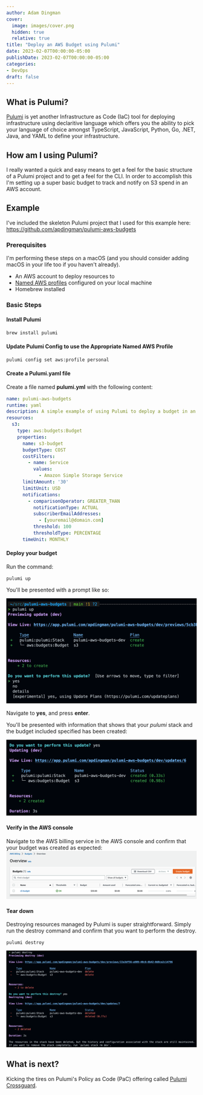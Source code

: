 ```yaml
---
author: Adam Dingman
cover:
  image: images/cover.png
  hidden: true
  relative: true
title: "Deploy an AWS Budget using Pulumi"
date: 2023-02-07T00:00:00-05:00
publishDate: 2023-02-07T00:00:00-05:00
categories: 
- DevOps 
draft: false
---
```


## What is Pulumi?

[Pulumi](https://www.pulumi.com) is yet another Infrastructure as Code (IaC) tool for deploying infrastructure using declaritive language which offers you the ability to pick your language of choice amongst TypeScript, JavaScript, Python, Go, .NET, Java, and YAML to define your infrastructure.

## How am I using Pulumi?

I really wanted a quick and easy means to get a feel for the basic structure of a Pulumi project and to get a feel for the CLI. In order to accomplish this I'm setting up a super basic budget to track and notify on S3 spend in an AWS account.

## Example

I've included the skeleton Pulumi project that I used for this example here: <https://github.com/apdingman/pulumi-aws-budgets>

### Prerequisites

I'm performing these steps on a macOS (and you should consider adding macOS in your life too if you haven't already).

- An AWS account to deploy resources to
- [Named AWS profiles](https://docs.aws.amazon.com/cli/latest/userguide/cli-configure-profiles.html) configured on your local machine
- Homebrew installed

### Basic Steps

#### Install Pulumi

```shell
brew install pulumi
```

#### Update Pulumi Config to use the Appropriate Named AWS Profile

```shell
pulumi config set aws:profile personal
```

#### Create a Pulumi.yaml file

Create a file named **pulumi.yml** with the following content:

```yaml
name: pulumi-aws-budgets
runtime: yaml
description: A simple example of using Pulumi to deploy a budget in an AWS account
resources:
  s3:
    type: aws:budgets:Budget
    properties:
      name: s3-budget
      budgetType: COST
      costFilters:
        - name: Service
          values:
            - Amazon Simple Storage Service
      limitAmount: '30'
      limitUnit: USD
      notifications:
        - comparisonOperator: GREATER_THAN
          notificationType: ACTUAL
          subscriberEmailAddresses:
            - [youremail@domain.com]
          threshold: 100
          thresholdType: PERCENTAGE
      timeUnit: MONTHLY
```

#### Deploy your budget

Run the command:

```shell
pulumi up
```

You'll be presented with a prompt like so:

![pulumi up](images/pulumi-up.png)

Navigate to **yes**, and press **enter**.

You'll be presented with information that shows that your *pulumi* stack and the budget included specified has been created: 

![pulumi created](images/pulumi-created.png)

#### Verify in the AWS console

Navigate to the AWS billing service in the AWS console and confirm that your budget was created as expected:
![aws console 1](images/aws-console-1.png)

#### Tear down

Destroying resources managed by Pulumi is super straightforward. Simply run the destroy command and confirm that you want to perform the destroy.

```shell
pulumi destroy
```

![pulumi destroy](images/pulumi-destroy.png)

## What is next?

Kicking the tires on Pulumi's Policy as Code (PaC) offering called [Pulumi Crossguard](https://www.pulumi.com/docs/guides/crossguard/).
